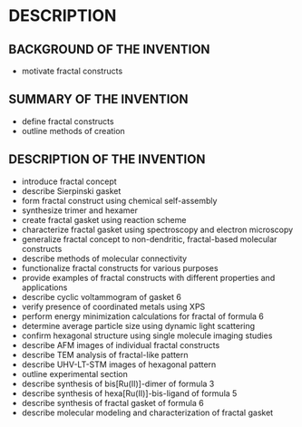 # DESCRIPTION

## BACKGROUND OF THE INVENTION

- motivate fractal constructs

## SUMMARY OF THE INVENTION

- define fractal constructs
- outline methods of creation

## DESCRIPTION OF THE INVENTION

- introduce fractal concept
- describe Sierpinski gasket
- form fractal construct using chemical self-assembly
- synthesize trimer and hexamer
- create fractal gasket using reaction scheme
- characterize fractal gasket using spectroscopy and electron microscopy
- generalize fractal concept to non-dendritic, fractal-based molecular constructs
- describe methods of molecular connectivity
- functionalize fractal constructs for various purposes
- provide examples of fractal constructs with different properties and applications
- describe cyclic voltammogram of gasket 6
- verify presence of coordinated metals using XPS
- perform energy minimization calculations for fractal of formula 6
- determine average particle size using dynamic light scattering
- confirm hexagonal structure using single molecule imaging studies
- describe AFM images of individual fractal constructs
- describe TEM analysis of fractal-like pattern
- describe UHV-LT-STM images of hexagonal pattern
- outline experimental section
- describe synthesis of bis[Ru(II)]-dimer of formula 3
- describe synthesis of hexa[Ru(II)]-bis-ligand of formula 5
- describe synthesis of fractal gasket of formula 6
- describe molecular modeling and characterization of fractal gasket

